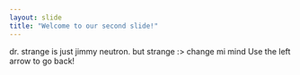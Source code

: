 ```yaml
---
layout: slide
title: "Welcome to our second slide!"
---
```

dr. strange is just jimmy neutron. but strange :> change mi mind
Use the left arrow to go back!
